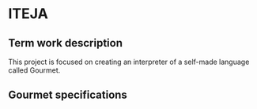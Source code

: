# ITEJA
## Term work description
This project is focused on creating an interpreter of a self-made language called Gourmet.

## Gourmet specifications